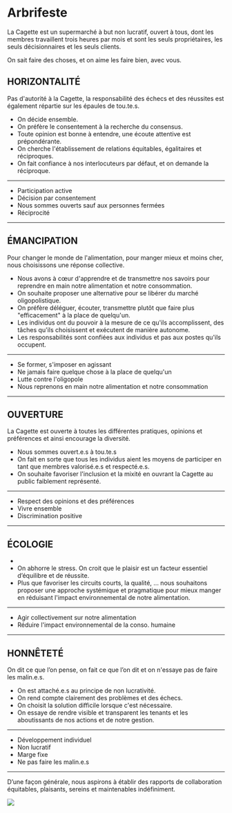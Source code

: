 # Arbrifeste

La Cagette est un supermarché à but non lucratif, ouvert à tous, dont les membres travaillent trois heures par mois et sont les seuls propriétaires, les seuls décisionnaires et les seuls clients.

On sait faire des choses, et on aime les faire bien, avec vous.

## HORIZONTALITÉ
Pas d'autorité à la Cagette, la responsabilité des échecs et des réussites est également répartie sur les épaules de tou.te.s.

- On décide ensemble.
- On préfère le consentement à la recherche du consensus.
- Toute opinion est bonne à entendre, une écoute attentive est prépondérante.
- On cherche l'établissement de relations équitables, égalitaires et réciproques.
- On fait confiance à nos interlocuteurs par défaut, et on demande la réciproque.

---
* Participation active
* Décision par consentement
* Nous sommes ouverts sauf aux personnes fermées
* Réciprocité
---

## ÉMANCIPATION
Pour changer le monde de l'alimentation, pour manger mieux et moins cher, nous choisissons une réponse collective. 

- Nous avons à cœur d'apprendre et de transmettre nos savoirs pour reprendre en main notre alimentation et notre consommation.
- On souhaite proposer une alternative pour se libérer du marché oligopolistique.
- On préfère déléguer, écouter, transmettre plutôt que faire plus "efficacement" à la place de quelqu'un.
- Les individus ont du pouvoir à la mesure de ce qu'ils accomplissent, des tâches qu'ils choisissent et exécutent de manière autonome. 
- Les responsabilités sont confiées aux individus et pas aux postes qu'ils occupent.

---
- Se former, s'imposer en agissant
- Ne jamais faire quelque chose à la place de quelqu'un
- Lutte contre l'oligopole
- Nous reprenons en main notre alimentation et notre consommation
---
 
## OUVERTURE
La Cagette est ouverte à toutes les différentes pratiques, opinions et préférences et ainsi encourage la diversité.

- Nous sommes ouvert.e.s à tou.te.s
- On fait en sorte que tous les individus aient les moyens de participer en tant que membres valorisé.e.s et respecté.e.s.
- On souhaite favoriser l'inclusion et la mixité en ouvrant la Cagette au public faiblement représenté.

---
- Respect des opinions et des préférences
- Vivre ensemble
- Discrimination positive
---

## ÉCOLOGIE

- 
- On abhorre le stress. On croit que le plaisir est un facteur essentiel d’équilibre et de réussite.
- Plus que favoriser les circuits courts, la qualité, ... nous souhaitons proposer une approche systémique et pragmatique pour mieux manger en réduisant l'impact environnemental de notre alimentation.

---
- Agir collectivement sur notre alimentation
- Réduire l'impact environnemental de la conso. humaine
---

## HONNÊTETÉ
On dit ce que l’on pense, on fait ce que l’on dit et on n'essaye pas de faire les malin.e.s.


- On est attaché.e.s au principe de non lucrativité.
- On rend compte clairement des problèmes et des échecs.
- On choisit la solution difficile lorsque c'est nécessaire.
- On essaye de rendre visible et transparent les tenants et les aboutissants de nos actions et de notre gestion.

---
- Développement individuel
- Non lucratif
- Marge fixe
- Ne pas faire les malin.e.s
---

D’une façon générale, nous aspirons à établir des rapports de collaboration équitables, plaisants, sereins et maintenables indéfiniment.

![](https://raw.githubusercontent.com/la-cagette/documentation/master/img/arbrifeste.png)
